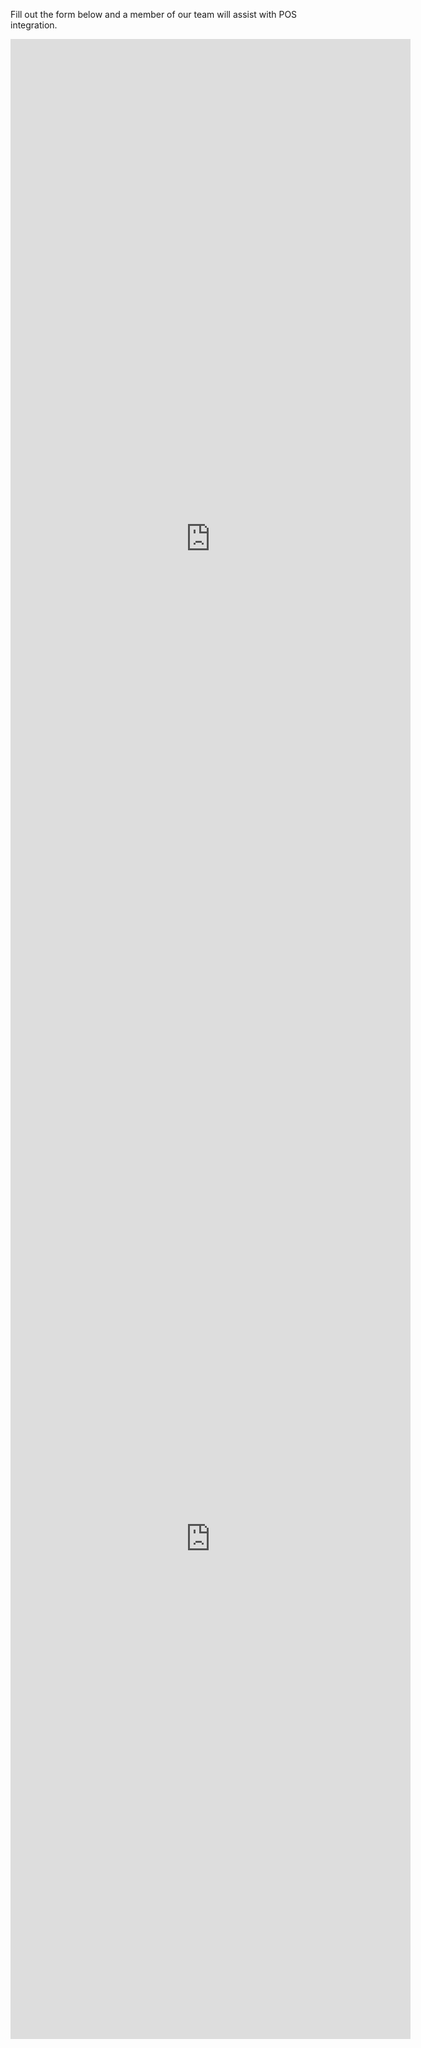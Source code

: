 Fill out the form below and a member of our team will assist with POS integration.

<!-- Display in AU -->
<div class="online-form" style=display:%au-only%>
    <iframe src="https://docs.google.com/forms/d/e/1FAIpQLSekMRysN0Yzgab5YT64tQYu3uUzV57bRuKIpjtQ_JJSguS8CA/viewform?embedded=true" width="640" height="1600" frameborder="0" marginheight="0" marginwidth="0">Loading…</iframe>
</div>

<!-- Display in NZ -->
<div class="online-form" style=display:%nz-only%>
    <iframe src="https://docs.google.com/forms/d/e/1FAIpQLSeO9oJZ8-5PKLTEhGLTHlyBNVJQZAXJeNRUvKv4-leQkN4ILQ/viewform?embedded=true" width="640" height="1600" frameborder="0" marginheight="0" marginwidth="0">Loading…</iframe>
</div>

​​​<script>jQuery('iframe').load(function(){jQuery('html,body').animate({scrollTop: 0}, 'slow');});</script>